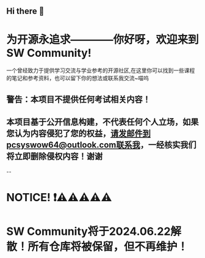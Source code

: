 ## Hi there 👋
# 为开源永追求————你好呀，欢迎来到SW Community!
一个曾经致力于提供学习交流与学业参考的开源社区,在这里你可以找到一些课程的笔记和参考资料，也可以留下你的想法或联系我交流~喵呜

## 警告：本项目不提供任何考试相关内容！
## 本项目基于公开信息构建，不代表任何个人立场，如果您认为内容侵犯了您的权益，请发邮件到pcsyswow64@outlook.com联系我，一经核实我们将立即删除侵权内容！谢谢

--
# NOTICE! ❗⚠️⚠️⚠️⚠️⚠️
# SW Community将于2024.06.22解散！所有仓库将被保留，但不再维护！

<!--

**Here are some ideas to get you started:**

🙋‍♀️ A short introduction - what is your organization all about?
🌈 Contribution guidelines - how can the community get involved?
👩‍💻 Useful resources - where can the community find your docs? Is there anything else the community should know?
🍿 Fun facts - what does your team eat for breakfast?
🧙 Remember, you can do mighty things with the power of [Markdown](https://docs.github.com/github/writing-on-github/getting-started-with-writing-and-formatting-on-github/basic-writing-and-formatting-syntax)
-->
